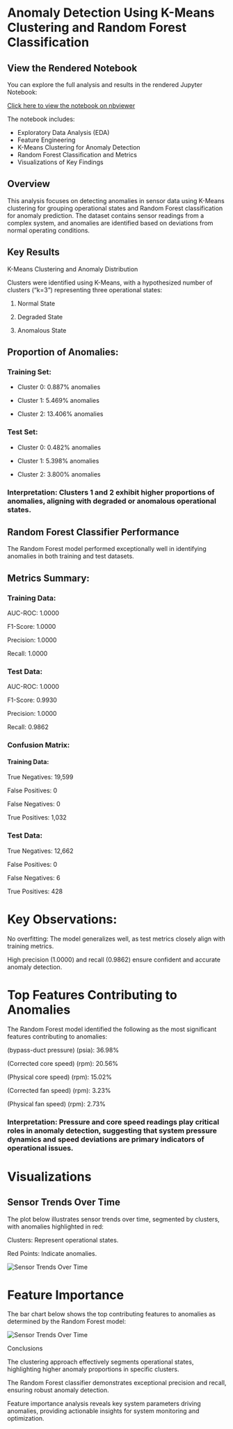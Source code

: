 # Anomaly Detection Using K-Means Clustering and Random Forest Classification

## View the Rendered Notebook

You can explore the full analysis and results in the rendered Jupyter Notebook:

[Click here to view the notebook on nbviewer](https://nbviewer.org/github/janetcheung-byte/predictive_maintenance_model/blob/main/randomforest_classifier.ipynb)

The notebook includes:
- Exploratory Data Analysis (EDA)
- Feature Engineering
- K-Means Clustering for Anomaly Detection
- Random Forest Classification and Metrics
- Visualizations of Key Findings


## Overview

This analysis focuses on detecting anomalies in sensor data using K-Means clustering for grouping operational states and Random Forest classification for anomaly prediction. The dataset contains sensor readings from a complex system, and anomalies are identified based on deviations from normal operating conditions.

## Key Results

K-Means Clustering and Anomaly Distribution

Clusters were identified using K-Means, with a hypothesized number of clusters (“k=3”) representing three operational states:

1. Normal State

2. Degraded State

3. Anomalous State

## Proportion of Anomalies:

### Training Set:

* Cluster 0: 0.887% anomalies

- Cluster 1: 5.469% anomalies

- Cluster 2: 13.406% anomalies

### Test Set:

- Cluster 0: 0.482% anomalies

- Cluster 1: 5.398% anomalies

- Cluster 2: 3.800% anomalies

### Interpretation: Clusters 1 and 2 exhibit higher proportions of anomalies, aligning with degraded or anomalous operational states.

## Random Forest Classifier Performance

The Random Forest model performed exceptionally well in identifying anomalies in both training and test datasets.

## Metrics Summary:

### Training Data:

AUC-ROC: 1.0000

F1-Score: 1.0000

Precision: 1.0000

Recall: 1.0000

### Test Data:

AUC-ROC: 1.0000

F1-Score: 0.9930

Precision: 1.0000

Recall: 0.9862

###  Confusion Matrix:

#### Training Data:

True Negatives: 19,599

False Positives: 0

False Negatives: 0

True Positives: 1,032

### Test Data:

True Negatives: 12,662

False Positives: 0

False Negatives: 6

True Positives: 428

# Key Observations:

No overfitting: The model generalizes well, as test metrics closely align with training metrics.

High precision (1.0000) and recall (0.9862) ensure confident and accurate anomaly detection.

# Top Features Contributing to Anomalies

The Random Forest model identified the following as the most significant features contributing to anomalies:

(bypass-duct pressure) (psia): 36.98%

(Corrected core speed) (rpm): 20.56%

(Physical core speed) (rpm): 15.02%

(Corrected fan speed) (rpm): 3.23%

(Physical fan speed) (rpm): 2.73%

### Interpretation: Pressure and core speed readings play critical roles in anomaly detection, suggesting that system pressure dynamics and speed deviations are primary indicators of operational issues.

# Visualizations

## Sensor Trends Over Time

The plot below illustrates sensor trends over time, segmented by clusters, with anomalies highlighted in red:

Clusters: Represent operational states.

Red Points: Indicate anomalies.

![Sensor Trends Over Time](Screenshot.png)



# Feature Importance

The bar chart below shows the top contributing features to anomalies as determined by the Random Forest model:

![Sensor Trends Over Time](Screenshot2.png)


Conclusions

The clustering approach effectively segments operational states, highlighting higher anomaly proportions in specific clusters.

The Random Forest classifier demonstrates exceptional precision and recall, ensuring robust anomaly detection.

Feature importance analysis reveals key system parameters driving anomalies, providing actionable insights for system monitoring and optimization.

